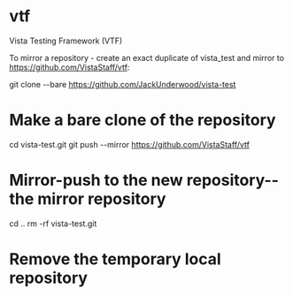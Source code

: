 # vtf
Vista Testing Framework (VTF)

To mirror a repository - create an exact duplicate of vista_test and mirror to https://github.com/VistaStaff/vtf:

git clone --bare https://github.com/JackUnderwood/vista-test
# Make a bare clone of the repository

cd vista-test.git
git push --mirror https://github.com/VistaStaff/vtf
# Mirror-push to the new repository--the mirror repository

cd ..
rm -rf vista-test.git
# Remove the temporary local repository



